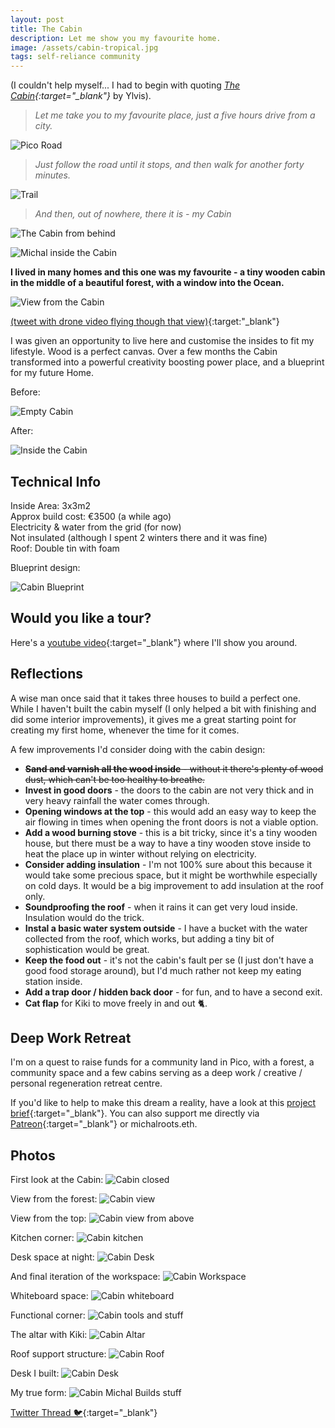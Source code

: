 ```yaml
---
layout: post
title: The Cabin
description: Let me show you my favourite home.
image: /assets/cabin-tropical.jpg
tags: self-reliance community
---
```


(I couldn't help myself... I had to begin with quoting *[The Cabin](https://www.youtube.com/watch?v=ua1FAlHt_Ys){:target="_blank"}* by Ylvis).

> *Let me take you to my favourite place, just a five hours drive from a city.*

![Pico Road](/assets/pico-road.jpeg)

> *Just follow the road until it stops, and then walk for another forty minutes.*

![Trail](/assets/footerino-trail.jpeg)

> *And then, out of nowhere, there it is - my Cabin*

![The Cabin from behind](/assets/cabin-back.jpeg)

![Michal inside the Cabin](/assets/michal-cabin.jpeg)

**I lived in many homes and this one was my favourite - a tiny wooden cabin in the middle of a beautiful forest, with a window into the Ocean.**

![View from the Cabin](/assets/cabin-view.jpeg)

[(tweet with drone video flying though that view)](https://twitter.com/michalkorzonek/status/1526484139096133632?s=20&t=d8DQ9lLtbyR4mR3veMCusQ){:target:"_blank"}

I was given an opportunity to live here and customise the insides to fit my lifestyle. Wood is a perfect canvas. Over a few months the Cabin transformed into a powerful creativity boosting power place, and a blueprint for my future Home.

Before:

![Empty Cabin](/assets/cabin-empty.jpeg)

After:

![Inside the Cabin](/assets/cabin-inside.jpeg)


## Technical Info
Inside Area: 3x3m2<br>
Approx build cost: €3500 (a while ago)<br>
Electricity & water from the grid (for now)<br>
Not insulated (although I spent 2 winters there and it was fine)<br>
Roof: Double tin with foam<br>

Blueprint design:

![Cabin Blueprint](/assets/cabin-plan.jpeg)

## Would you like a tour?

Here's a [youtube video](https://youtu.be/vZvlIwDDLfA){:target="_blank"} where I'll show you around.

## Reflections

A wise man once said that it takes three houses to build a perfect one. While I haven't built the cabin myself (I only helped a bit with finishing and did some interior improvements), it gives me a great starting point for creating my first home, whenever the time for it comes.

A few improvements I'd consider doing with the cabin design:

- ~~**Sand and varnish all the wood inside** - without it there's plenty of wood dust, which can't be too healthy to breathe.~~
- **Invest in good doors** - the doors to the cabin are not very thick and in very heavy rainfall the water comes through.
- **Opening windows at the top** - this would add an easy way to keep the air flowing in times when opening the front doors is not a viable option.
- **Add a wood burning stove** - this is a bit tricky, since it's a tiny wooden house, but there must be a way to have a tiny wooden stove inside to heat the place up in winter without relying on electricity.
- **Consider adding insulation** - I'm not 100% sure about this because it would take some precious space, but it might be worthwhile especially on cold days. It would be a big improvement to add insulation at the roof only.
- **Soundproofing the roof** - when it rains it can get very loud inside. Insulation would do the trick.
- **Instal a basic water system outside** - I have a bucket with the water collected from the roof, which works, but adding a tiny bit of sophistication would be great.
- **Keep the food out** - it's not the cabin's fault per se (I just don't have a good food storage around), but I'd much rather not keep my eating station inside. 
- **Add a trap door / hidden back door** - for fun, and to have a second exit.
- **Cat flap** for Kiki to move freely in and out 🐈.

## Deep Work Retreat
I'm on a quest to raise funds for a community land in Pico, with a forest, a community space and a few cabins serving as a deep work / creative / personal regeneration retreat centre.

If you'd like to help to make this dream a reality, have a look at this [project brief](https://docs.google.com/document/d/1Zbz3Ka5x7zVrJwBafn2mdW2oqRrdxNXoIMzwTkZiFIY/edit?usp=sharing){:target="_blank"}. You can also support me directly via [Patreon](https://patreon.com/michalkorzonek){:target="_blank"}  or michalroots.eth.


## Photos

First look at the Cabin:
![Cabin closed](/assets/cabin-first-look.jpeg)

View from the forest:
![Cabin view](/assets/cabin-tropical.jpeg)

View from the top:
![Cabin view from above](/assets/cabin-top.jpeg)

Kitchen corner:
![Cabin kitchen](/assets/cabin-kitchen.jpeg)

Desk space at night:
![Cabin Desk](/assets/cabin-night-desk.jpeg)

And final iteration of the workspace:
![Cabin Workspace](/assets/cabin-workspace.jpeg)

Whiteboard space:
![Cabin whiteboard](/assets/cabin-whiteboard.jpeg)

Functional corner:
![Cabin tools and stuff](/assets/cabin-tools.jpeg)

The altar with Kiki:
![Cabin Altar](/assets/cabin-kiki-altar.jpeg)

Roof support structure:
![Cabin Roof](/assets/cabin-roof-inside.jpeg)

Desk I built:
![Cabin Desk](/assets/cabin-desk-build.jpeg)

My true form:
![Cabin Michal Builds stuff](/assets/cabin-michal-constructor.jpeg)

[Twitter Thread 🐦](https://twitter.com/michalkorzonek/status/1526571912213692417?s=20&t=R8mX0mHjSk87t1B7KKWO_A){:target="_blank"}